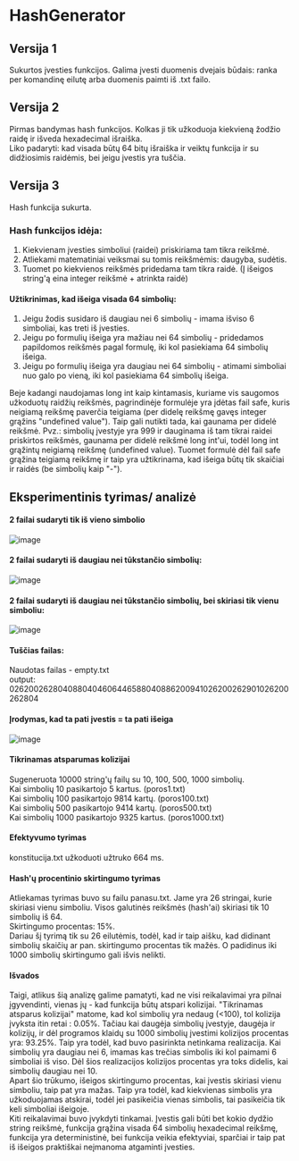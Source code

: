 # HashGenerator  
  
## Versija 1  
Sukurtos įvesties funkcijos. Galima įvesti duomenis dvejais būdais: ranka per komandinę eilutę arba duomenis paimti iš .txt failo.
  
## Versija 2  
Pirmas bandymas hash funkcijos. Kolkas ji tik užkoduoja kiekvieną žodžio raidę ir išveda hexadecimal išraiška.   
Liko padaryti: kad visada būtų 64 bitų išraiška ir veiktų funkcija ir su didžiosimis raidėmis, bei jeigu įvestis yra tuščia.  
  
## Versija 3  
Hash funkcija sukurta.  
### Hash funkcijos idėja:  
1. Kiekvienam įvesties simboliui (raidei) priskiriama tam tikra reikšmė.  
2. Atliekami matematiniai veiksmai su tomis reikšmėmis: daugyba, sudėtis.  
3. Tuomet po kiekvienos reikšmės pridedama tam tikra raidė. (Į išeigos string'ą eina integer reikšmė + atrinkta raidė)  
#### Užtikrinimas, kad išeiga visada 64 simbolių:  
1. Jeigu žodis susidaro iš daugiau nei 6 simbolių - imama išviso 6 simboliai, kas treti iš įvesties.  
2. Jeigu po formulių išeiga yra mažiau nei 64 simbolių - pridedamos papildomos reikšmės pagal formulę, iki kol pasiekiama 64 simbolių išeiga.  
3. Jeigu po formulių išeiga yra daugiau nei 64 simbolių - atimami simboliai nuo galo po vieną, iki kol pasiekiama 64 simbolių išeiga.  
  
Beje kadangi naudojamas long int kaip kintamasis, kuriame vis saugomos užkoduotų raidžių reikšmės, pagrindinėje formulėje yra įdėtas fail safe, kuris neigiamą reikšmę paverčia teigiama (per didelę reikšmę gavęs integer grąžins "undefined value"). Taip gali nutikti tada, kai gaunama per didelė reikšmė. Pvz.: simbolių įvestyje yra 999  ir dauginama iš tam tikrai raidei priskirtos reikšmės, gaunama per didelė reikšmė long int'ui, todėl long int grąžintų neigiamą reikšmę (undefined value). Tuomet formulė dėl fail safe grąžina teigiamą reikšmę ir taip yra užtikrinama, kad išeiga būtų tik skaičiai ir raidės (be simbolių kaip "-").  
## Eksperimentinis tyrimas/ analizė  
  
#### 2 failai sudaryti tik iš vieno simbolio  
![image](https://user-images.githubusercontent.com/79039786/135499373-55c6bcd0-879b-4ab6-bad2-cb8c935f5165.png)    
#### 2 failai sudaryti iš daugiau nei tūkstančio simbolių:
![image](https://user-images.githubusercontent.com/79039786/135495564-d4b465b7-f2c6-4112-9403-4140f549fd0a.png)   
#### 2 failai sudaryti iš daugiau nei tūkstančio simbolių, bei skiriasi tik vienu simboliu:  
![image](https://user-images.githubusercontent.com/79039786/135495778-b1db23dc-ce46-4b05-9b6b-5b0a1a39a4ac.png)  
#### Tuščias failas:  
Naudotas failas - empty.txt  
output: 0262002628040880404606446588040886200941026200262901026200262804  
#### Įrodymas, kad ta pati įvestis = ta pati išeiga
![image](https://user-images.githubusercontent.com/79039786/135496827-59a24594-8f53-49e3-99f6-33b704782fb5.png)  
#### Tikrinamas atsparumas kolizijai  
Sugeneruota 10000 string'ų failų su 10, 100, 500, 1000 simbolių.  
Kai simbolių 10 pasikartojo 5 kartus. (poros1.txt)    
Kai simbolių 100 pasikartojo 9814 kartų. (poros100.txt)    
Kai simbolių 500 pasikartojo 9414 kartų. (poros500.txt)    
Kai simbolių 1000 pasikartojo 9325 kartus. (poros1000.txt)    
#### Efektyvumo tyrimas   
konstitucija.txt užkoduoti užtruko 664 ms.    
#### Hash'ų procentinio skirtingumo tyrimas   
Atliekamas tyrimas buvo su failu panasu.txt. Jame yra 26 stringai, kurie skiriasi vienu simboliu. Visos galutinės reikšmės (hash'ai) skiriasi tik 10 simbolių iš 64.  
Skirtingumo procentas: 15%.  
Dariau šį tyrimą tik su 26 eilutėmis, todėl, kad ir taip aišku, kad didinant simbolių skaičių ar pan. skirtingumo procentas tik mažės. O padidinus iki 1000 simbolių skirtingumo gali išvis nelikti.  
#### Išvados  
Taigi, atlikus šią analizę galime pamatyti, kad ne visi reikalavimai yra pilnai įgyvendinti, vienas jų - kad funkcija būtų atspari kolizijai. "Tikrinamas atsparus kolizijai" matome, kad kol simbolių yra nedaug (<100), tol kolizija įvyksta itin retai : 0.05%. Tačiau kai daugėja simbolių įvestyje, daugėja ir kolizijų, ir dėl programos klaidų su 1000 simbolių įvestimi kolizijos procentas yra: 93.25%. Taip yra todėl, kad buvo pasirinkta netinkama realizacija. Kai simbolių yra daugiau nei 6, imamas kas trečias simbolis iki kol paimami 6 simboliai iš viso. Dėl šios realizacijos kolizijos procentas yra toks didelis, kai simbolių daugiau nei 10.  
Apart šio trūkumo, išeigos skirtingumo procentas, kai įvestis skiriasi vienu simboliu, taip pat yra mažas. Taip yra todėl, kad kiekvienas simbolis yra užkoduojamas atskirai, todėl jei pasikeičia vienas simbolis, tai pasikeičia tik keli simboliai išeigoje.  
Kiti reikalavimai buvo įvykdyti tinkamai. Įvestis gali būti bet kokio dydžio string reikšmė, funkcija grąžina visada 64 simbolių hexadecimal reikšmę, funkcija yra deterministinė, bei funkcija veikia efektyviai, sparčiai ir taip pat iš išeigos praktiškai neįmanoma atgaminti įvesties.  
